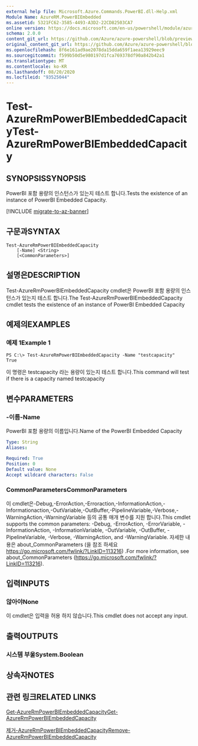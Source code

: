 ```yaml
---
external help file: Microsoft.Azure.Commands.PowerBI.dll-Help.xml
Module Name: AzureRM.PowerBIEmbedded
ms.assetid: 5321FC62-3585-4493-A3D2-22CD82503CA7
online version: https://docs.microsoft.com/en-us/powershell/module/azurerm.powerbiembedded/test-azurermpowerbiembeddedcapacity
schema: 2.0.0
content_git_url: https://github.com/Azure/azure-powershell/blob/preview/src/ResourceManager/PowerBIEmbedded/Commands.PowerBI/help/Test-AzureRmPowerBIEmbeddedCapacity.md
original_content_git_url: https://github.com/Azure/azure-powershell/blob/preview/src/ResourceManager/PowerBIEmbedded/Commands.PowerBI/help/Test-AzureRmPowerBIEmbeddedCapacity.md
ms.openlocfilehash: 8f6e161ad9ae2078da15dda659f1aea13929eec9
ms.sourcegitcommit: f599b50d5e980197d1fca769378df90a842b42a1
ms.translationtype: MT
ms.contentlocale: ko-KR
ms.lasthandoff: 08/20/2020
ms.locfileid: "93525044"
---
```

# <span data-ttu-id="00bde-101">Test-AzureRmPowerBIEmbeddedCapacity</span><span class="sxs-lookup"><span data-stu-id="00bde-101">Test-AzureRmPowerBIEmbeddedCapacity</span></span>

## <span data-ttu-id="00bde-102">SYNOPSIS</span><span class="sxs-lookup"><span data-stu-id="00bde-102">SYNOPSIS</span></span>
<span data-ttu-id="00bde-103">PowerBI 포함 용량의 인스턴스가 있는지 테스트 합니다.</span><span class="sxs-lookup"><span data-stu-id="00bde-103">Tests the existence of an instance of PowerBI Embedded Capacity.</span></span>

[!INCLUDE [migrate-to-az-banner](../../includes/migrate-to-az-banner.md)]

## <span data-ttu-id="00bde-104">구문과</span><span class="sxs-lookup"><span data-stu-id="00bde-104">SYNTAX</span></span>

```
Test-AzureRmPowerBIEmbeddedCapacity 
    [-Name] <String> 
    [<CommonParameters>]
```

## <span data-ttu-id="00bde-105">설명은</span><span class="sxs-lookup"><span data-stu-id="00bde-105">DESCRIPTION</span></span>
<span data-ttu-id="00bde-106">Test-AzureRmPowerBIEmbeddedCapacity cmdlet은 PowerBI 포함 용량의 인스턴스가 있는지 테스트 합니다.</span><span class="sxs-lookup"><span data-stu-id="00bde-106">The Test-AzureRmPowerBIEmbeddedCapacity cmdlet tests the existence of an instance of PowerBI Embedded Capacity</span></span>

## <span data-ttu-id="00bde-107">예제의</span><span class="sxs-lookup"><span data-stu-id="00bde-107">EXAMPLES</span></span>

### <span data-ttu-id="00bde-108">예제 1</span><span class="sxs-lookup"><span data-stu-id="00bde-108">Example 1</span></span>
```
PS C:\> Test-AzureRmPowerBIEmbeddedCapacity -Name "testcapacity"
True
```

<span data-ttu-id="00bde-109">이 명령은 testcapacity 라는 용량이 있는지 테스트 합니다.</span><span class="sxs-lookup"><span data-stu-id="00bde-109">This command will test if there is a capacity named testcapacity</span></span>

## <span data-ttu-id="00bde-110">변수</span><span class="sxs-lookup"><span data-stu-id="00bde-110">PARAMETERS</span></span>

### <span data-ttu-id="00bde-111">-이름</span><span class="sxs-lookup"><span data-stu-id="00bde-111">-Name</span></span>
<span data-ttu-id="00bde-112">PowerBI 포함 용량의 이름입니다.</span><span class="sxs-lookup"><span data-stu-id="00bde-112">Name of the PowerBI Embedded Capacity</span></span>

```yaml
Type: String
Aliases: 

Required: True
Position: 0
Default value: None
Accept wildcard characters: False
```

### <span data-ttu-id="00bde-113">CommonParameters</span><span class="sxs-lookup"><span data-stu-id="00bde-113">CommonParameters</span></span>
<span data-ttu-id="00bde-114">이 cmdlet은-Debug,-ErrorAction,-Erroraction,-InformationAction,-Informationaction,-OutVariable,-OutBuffer,-PipelineVariable,-Verbose,-WarningAction,-WarningVariable 등의 공통 매개 변수를 지원 합니다.</span><span class="sxs-lookup"><span data-stu-id="00bde-114">This cmdlet supports the common parameters: -Debug, -ErrorAction, -ErrorVariable, -InformationAction, -InformationVariable, -OutVariable, -OutBuffer, -PipelineVariable, -Verbose, -WarningAction, and -WarningVariable.</span></span> <span data-ttu-id="00bde-115">자세한 내용은 about_CommonParameters (을 참조 하세요 https://go.microsoft.com/fwlink/?LinkID=113216) .</span><span class="sxs-lookup"><span data-stu-id="00bde-115">For more information, see about_CommonParameters (https://go.microsoft.com/fwlink/?LinkID=113216).</span></span>

## <span data-ttu-id="00bde-116">입력</span><span class="sxs-lookup"><span data-stu-id="00bde-116">INPUTS</span></span>

### <span data-ttu-id="00bde-117">않아야</span><span class="sxs-lookup"><span data-stu-id="00bde-117">None</span></span>
<span data-ttu-id="00bde-118">이 cmdlet은 입력을 허용 하지 않습니다.</span><span class="sxs-lookup"><span data-stu-id="00bde-118">This cmdlet does not accept any input.</span></span>

## <span data-ttu-id="00bde-119">출력</span><span class="sxs-lookup"><span data-stu-id="00bde-119">OUTPUTS</span></span>

### <span data-ttu-id="00bde-120">시스템 부울</span><span class="sxs-lookup"><span data-stu-id="00bde-120">System.Boolean</span></span>

## <span data-ttu-id="00bde-121">상속자</span><span class="sxs-lookup"><span data-stu-id="00bde-121">NOTES</span></span>

## <span data-ttu-id="00bde-122">관련 링크</span><span class="sxs-lookup"><span data-stu-id="00bde-122">RELATED LINKS</span></span>

[<span data-ttu-id="00bde-123">Get-AzureRmPowerBIEmbeddedCapacity</span><span class="sxs-lookup"><span data-stu-id="00bde-123">Get-AzureRmPowerBIEmbeddedCapacity</span></span>](./Get-AzureRmPowerBIEmbeddedCapacity.md)

[<span data-ttu-id="00bde-124">제거-AzureRmPowerBIEmbeddedCapacity</span><span class="sxs-lookup"><span data-stu-id="00bde-124">Remove-AzureRmPowerBIEmbeddedCapacity</span></span>](./Remove-AzureRmPowerBIEmbeddedCapacity.md)
